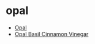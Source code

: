 # opal

 * [Opal](../../index/o/opal-201004.json)
 * [Opal Basil Cinnamon Vinegar](../../index/o/opal-basil-cinnamon-vinegar-12542.json)
